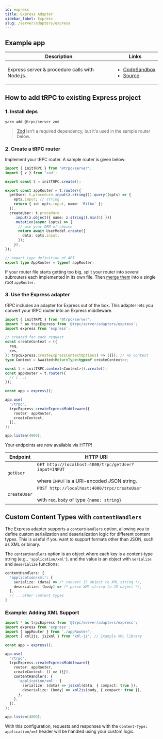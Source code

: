 ```yaml
---
id: express
title: Express Adapter
sidebar_label: Express
slug: /server/adapters/express
---
```


## Example app

<table>
  <thead>
    <tr>
      <th>Description</th>
      <th>Links</th>
    </tr>
  </thead>
  <tbody>
    <tr>
      <td>Express server &amp; procedure calls with Node.js.</td>
      <td>
        <ul>
          <li><a href="https://githubbox.com/trpc/trpc/tree/main/examples/express-server">CodeSandbox</a></li>
          <li><a href="https://github.com/trpc/trpc/tree/main/examples/express-server">Source</a></li>
        </ul>
      </td>
    </tr>
  </tbody>
</table>

## How to add tRPC to existing Express project

### 1. Install deps

```bash
yarn add @trpc/server zod
```

> [Zod](https://github.com/colinhacks/zod) isn't a required dependency, but it's used in the sample router below.

### 2. Create a tRPC router

Implement your tRPC router. A sample router is given below:

```ts title='server.ts'
import { initTRPC } from '@trpc/server';
import { z } from 'zod';

export const t = initTRPC.create();

export const appRouter = t.router({
  getUser: t.procedure.input(z.string()).query((opts) => {
    opts.input; // string
    return { id: opts.input, name: 'Bilbo' };
  }),
  createUser: t.procedure
    .input(z.object({ name: z.string().min(5) }))
    .mutation(async (opts) => {
      // use your ORM of choice
      return await UserModel.create({
        data: opts.input,
      });
    }),
});

// export type definition of API
export type AppRouter = typeof appRouter;
```

If your router file starts getting too big, split your router into several subrouters each implemented in its own file. Then [merge them](/docs/server/merging-routers) into a single root `appRouter`.

### 3. Use the Express adapter

tRPC includes an adapter for Express out of the box. This adapter lets you convert your tRPC router into an Express middleware.

```ts title='server.ts'
import { initTRPC } from '@trpc/server';
import * as trpcExpress from '@trpc/server/adapters/express';
import express from 'express';

// created for each request
const createContext = ({
  req,
  res,
}: trpcExpress.CreateExpressContextOptions) => ({}); // no context
type Context = Awaited<ReturnType<typeof createContext>>;

const t = initTRPC.context<Context>().create();
const appRouter = t.router({
  // [...]
});

const app = express();

app.use(
  '/trpc',
  trpcExpress.createExpressMiddleware({
    router: appRouter,
    createContext,
  }),
);

app.listen(4000);
```

Your endpoints are now available via HTTP!

| Endpoint     | HTTP URI                                                                                                   |
| ------------ | ---------------------------------------------------------------------------------------------------------- |
| `getUser`    | `GET http://localhost:4000/trpc/getUser?input=INPUT` <br/><br/>where `INPUT` is a URI-encoded JSON string. |
| `createUser` | `POST http://localhost:4000/trpc/createUser` <br/><br/>with `req.body` of type `{name: string}`            |

## Custom Content Types with `contentHandlers`

The Express adapter supports a `contentHandlers` option, allowing you to define custom serialization and deserialization logic for different content types. This is useful if you want to support formats other than JSON, such as XML or binary.

The `contentHandlers` option is an object where each key is a content-type string (e.g., `'application/xml'`), and the value is an object with `serialize` and `deserialize` functions:

```ts
contentHandlers: {
  'application/xml': {
    serialize: (data) => /* convert JS object to XML string */,
    deserialize: (body) => /* parse XML string to JS object */,
  },
  // ...other content types
}
```

### Example: Adding XML Support

```ts
import * as trpcExpress from '@trpc/server/adapters/express';
import express from 'express';
import { appRouter } from './appRouter';
import { xml2js, js2xml } from 'xml-js'; // Example XML library

const app = express();

app.use(
  '/trpc',
  trpcExpress.createExpressMiddleware({
    router: appRouter,
    createContext: () => ({}),
    contentHandlers: {
      'application/xml': {
        serialize: (data) => js2xml(data, { compact: true }),
        deserialize: (body) => xml2js(body, { compact: true }),
      },
    },
  }),
);

app.listen(4000);
```

With this configuration, requests and responses with the `Content-Type: application/xml` header will be handled using your custom logic.
